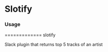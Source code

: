 Slotify
=======
### Usage ###
=============
slotify <artist>

Slack plugin that returns top 5 tracks of an artist
